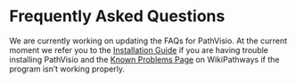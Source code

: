 # Frequently Asked Questions
We are currently working on updating the FAQs for PathVisio. 
At the current moment we refer you to the [Installation Guide](https://pathvisio.github.io/pages/installation_guide.html) if you are having trouble installing PathVisio and the [Known Problems Page](https://www.wikipathways.org/index.php/Help:Known_problems) on WikiPathways if the program isn’t working properly.
